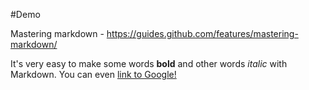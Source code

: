#Demo

Mastering markdown - https://guides.github.com/features/mastering-markdown/


It's very easy to make some words **bold** and other words *italic* with Markdown. You can even [link to Google!](http://google.com)
